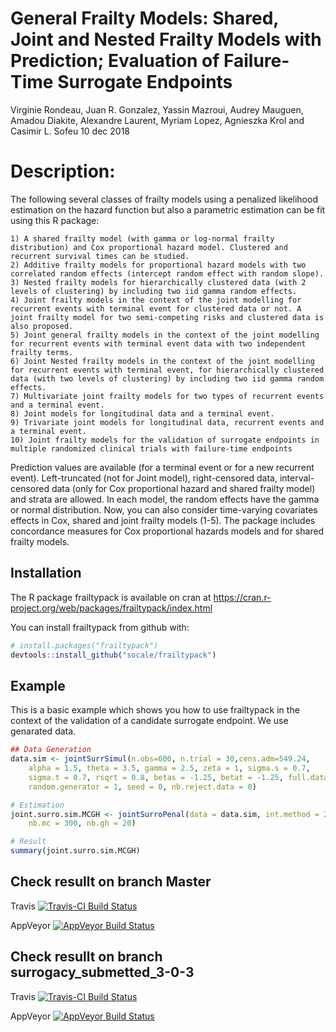 General Frailty Models: Shared, Joint and Nested Frailty Models with Prediction; Evaluation of Failure-Time Surrogate Endpoints
================
Virginie Rondeau, Juan R. Gonzalez, Yassin Mazroui, Audrey Mauguen, Amadou Diakite, Alexandre Laurent, Myriam Lopez, Agnieszka Krol and Casimir L. Sofeu
10 dec 2018

Description:
============

The following several classes of frailty models using a penalized likelihood estimation on the hazard function but also a parametric estimation can be fit using this R package:

    1) A shared frailty model (with gamma or log-normal frailty distribution) and Cox proportional hazard model. Clustered and recurrent survival times can be studied.
    2) Additive frailty models for proportional hazard models with two correlated random effects (intercept random effect with random slope).
    3) Nested frailty models for hierarchically clustered data (with 2 levels of clustering) by including two iid gamma random effects.
    4) Joint frailty models in the context of the joint modelling for recurrent events with terminal event for clustered data or not. A joint frailty model for two semi-competing risks and clustered data is also proposed.
    5) Joint general frailty models in the context of the joint modelling for recurrent events with terminal event data with two independent frailty terms.
    6) Joint Nested frailty models in the context of the joint modelling for recurrent events with terminal event, for hierarchically clustered data (with two levels of clustering) by including two iid gamma random effects.
    7) Multivariate joint frailty models for two types of recurrent events and a terminal event.
    8) Joint models for longitudinal data and a terminal event.
    9) Trivariate joint models for longitudinal data, recurrent events and a terminal event. 
    10) Joint frailty models for the validation of surrogate endpoints in multiple randomized clinical trials with failure-time endpoints 
        

Prediction values are available (for a terminal event or for a new recurrent event). Left-truncated (not for Joint model), right-censored data, interval-censored data (only for Cox proportional hazard and shared frailty model) and strata are allowed. In each model, the random effects have the gamma or normal distribution. Now, you can also consider time-varying covariates effects in Cox, shared and joint frailty models (1-5). The package includes concordance measures for Cox proportional hazards models and for shared frailty models.

Installation
------------

The R package frailtypack is available on cran at <https://cran.r-project.org/web/packages/frailtypack/index.html>

You can install frailtypack from github with:

``` r
# install.packages("frailtypack")
devtools::install_github("socale/frailtypack")
```

Example
-------

This is a basic example which shows you how to use frailtypack in the context of the validation of a candidate surrogate endpoint. We use genarated data.

``` r
## Data Generation
data.sim <- jointSurrSimul(n.obs=600, n.trial = 30,cens.adm=549.24, 
    alpha = 1.5, theta = 3.5, gamma = 2.5, zeta = 1, sigma.s = 0.7, 
    sigma.t = 0.7, rsqrt = 0.8, betas = -1.25, betat = -1.25, full.data = 0, 
    random.generator = 1, seed = 0, nb.reject.data = 0)
```

``` r
# Estimation
joint.surro.sim.MCGH <- jointSurroPenal(data = data.sim, int.method = 2,
    nb.mc = 300, nb.gh = 20)
```

``` r
# Result
summary(joint.surro.sim.MCGH)
```

Check resullt on branch Master
------------------------------

Travis [![Travis-CI Build Status](https://travis-ci.org/socale/frailtypack.svg?branch=master)](https://travis-ci.org/socale/frailtypack)

AppVeyor [![AppVeyor Build Status](https://ci.appveyor.com/api/projects/status/github/socale/frailtypack?branch=master&svg=true)](https://ci.appveyor.com/project/socale/frailtypack)

Check resullt on branch surrogacy\_submetted\_3-0-3
---------------------------------------------------

Travis [![Travis-CI Build Status](https://travis-ci.org/socale/frailtypack.svg?branch=surrogacy_submetted_3-0-3)](https://travis-ci.org/socale/frailtypack)

AppVeyor [![AppVeyor Build Status](https://ci.appveyor.com/api/projects/status/github/socale/frailtypack?branch=surrogacy_submetted_3-0-3&svg=true)](https://ci.appveyor.com/project/socale/frailtypack)
